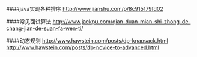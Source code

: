 ####java实现各种排序
http://www.jianshu.com/p/8c915179fd02

####常见面试算法
http://www.jackpu.com/qian-duan-mian-shi-zhong-de-chang-jian-de-suan-fa-wen-ti/

####动态规划
http://www.hawstein.com/posts/dp-knapsack.html
http://www.hawstein.com/posts/dp-novice-to-advanced.html